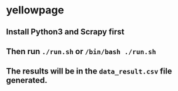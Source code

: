 # yellowpage

## Install Python3 and Scrapy first
## Then run `./run.sh` or `/bin/bash ./run.sh`
## The results will be in the `data_result.csv` file generated.
